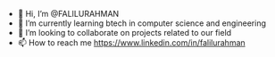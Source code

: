 - 👋 Hi, I’m @FALILURAHMAN
- 🌱 I’m currently learning btech in computer science and engineering
- 💞️ I’m looking to collaborate on projects related to our field
- 📫 How to reach me https://www.linkedin.com/in/falilurahman

<!---
FALILURAHMAN/FALILURAHMAN is a ✨ special ✨ repository because its `README.md` (this file) appears on your GitHub profile.
You can click the Preview link to take a look at your changes.
--->

